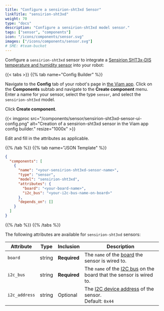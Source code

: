 ```yaml
---
title: "Configure a sensirion-sht3xd Sensor"
linkTitle: "sensirion-sht3xd"
weight: 70
type: "docs"
description: "Configure a sensirion-sht3xd model sensor."
tags: ["sensor", "components"]
icon: "/icons/components/sensor.svg"
images: ["/icons/components/sensor.svg"]
# SME: #team-bucket
---
```


Configure a `sensirion-sht3xd` sensor to integrate a [Sensirion SHT3x-DIS temperature and humidity sensor](https://www.adafruit.com/product/2857) into your robot:

{{< tabs >}}
{{% tab name="Config Builder" %}}

Navigate to the **Config** tab of your robot's page in [the Viam app](https://app.viam.com).
Click on the **Components** subtab and navigate to the **Create component** menu.
Enter a name for your sensor, select the type `sensor`, and select the `sensirion-sht3xd` model.

Click **Create component**.

{{< imgproc src="/components/sensor/sensirion-sht3xd-sensor-ui-config.png" alt="Creation of a sensirion-sht3xd sensor in the Viam app config builder." resize="1000x" >}}

Edit and fill in the attributes as applicable.

{{% /tab %}}
{{% tab name="JSON Template" %}}

```json {class="line-numbers linkable-line-numbers"}
{
  "components": [
    {
      "name": "<your-sensirion-sht3xd-sensor-name>",
      "type": "sensor",
      "model": "sensirion-sht3xd",
      "attributes": {
        "board": "<your-board-name>",
        "i2c_bus": "<your-i2c-bus-name-on-board>"
      },
      "depends_on": []
    }
  ]
}
```

{{% /tab %}}
{{% /tabs %}}

The following attributes are available for `sensirion-sht3xd` sensors:

| Attribute | Type | Inclusion | Description |
| --------- | ---- | --------- | ----------- |
| `board` | string | **Required** | The `name` of the [board](/components/board/) the sensor is wired to. |
| `i2c_bus` | string | **Required** | The `name` of the [I2C bus](/components/board/#i2cs) on the board that the sensor is wired to. |
| `i2c_address` | string | Optional | The [I2C device address](https://learn.adafruit.com/i2c-addresses/overview) of the sensor. <br> Default: `0x44` |
